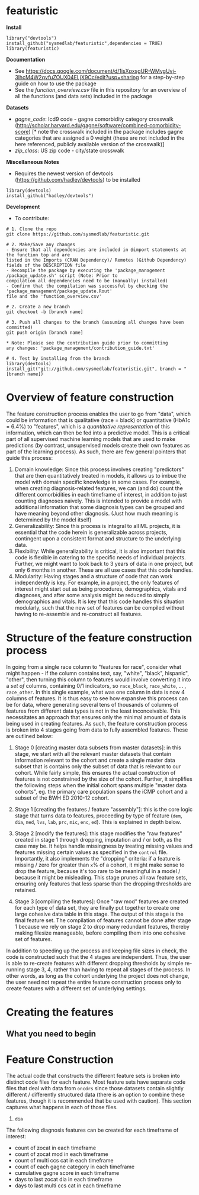 # featuristic

**Install** 

```
library("devtools")  
install_github("sysmedlab/featuristic",dependencies = TRUE)    
library(featuristic)
```

**Documentation**
- See https://docs.google.com/document/d/1isXpxsgUR-WMvgUvj-3lhcM4W2qvfuZOUX04ELjX9Cc/edit?usp=sharing 
for a step-by-step guide on how to use the package
- See the _function_overview.csv_ file in this repository for an overview of all 
the functions (and data sets) included in the package 


**Datasets**  
- *gagne_code*: Icd9 code - gagne comorbidity category crosswalk (http://scholar.harvard.edu/gagne/software/combined-comorbidity-score) [* note the crosswalk included in the package includes gagne categories that are assigned a 0 weight (these are not included in the here referenced, publicly available version of the crosswalk)]
- *zip_class*: US zip code - city/state crosswalk

**Miscellaneous Notes**
- Requires the newest version of devtools (https://github.com/hadley/devtools) to be installed

```
library(devtools)  
install_github("hadley/devtools")
```

**Development**

- To contribute:

```
# 1. Clone the repo
git clone https://github.com/sysmedlab/featuristic.git

# 2. Make/Save any changes 
- Ensure that all dependencies are included in @import statements at the function top and are 
listed in the Imports (CRAN Dependency)/ Remotes (Github Dependency) fields of the DESCRIPTION file
- Recompile the package by executing the 'package_management /package_update.sh' script (Note: Prior to 
compilation all dependencies need to be (manually) installed)
- Confirm that the compilation was successful by checking the 'package_management/package_update.Rout' 
file and the 'function_overview.csv'

# 2. Create a new branch
git checkout -b [branch name]

# 3. Push all changes to the branch (assuming all changes have been committed)
git push origin [branch name]

* Note: Please see the contribution guide prior to committing 
any changes: 'package_management/contribution_guide.txt'

# 4. Test by installing from the branch
library(devtools)
install_git("git://github.com/sysmedlab/featuristic.git", branch = "[branch name])
```

# Overview of feature construction

The feature construction process enables the user to go from "data", which could be information that is qualitative (race = black) or quantitative (HbA1c = 6.4%) to "features", which is a *quantitative representation* of this information, which can then be fed into a predictive model. This is a critical part of all supervised machine learning models that are used to make predictions (by contrast, unsupervised models create their own features as part of the learning process). As such, there are few general pointers that guide this process:

1. Domain knowledge: Since this process involves creating "predictors" that are then quantitatively treated in models, it allows us to imbue the model with domain specific knowledge in some cases. For example, when creating diagnosis-related features, we can (and do) count the different comorbidities in each timeframe of interest, in addition to just counting diagnoses naively. This is intended to provide a model with additional information that some diagnosis types can be grouped and have meaning beyond other diagnosis. (Just how much meaning is determined by the model itself)
2. Generalizability: Since this process is integral to all ML projects, it is essential that the code herein is generalizable across projects, contingent upon a consistent format and structure to the underlying data.
3. Flexibility: While generalizability is critical, it is also important that this code is flexible in catering to the specific needs of individual projects.  Further, we might want to look back to 3 years of data in one project, but only 6 months in another. These are all use cases that this code handles.
4. Modularity: Having stages and a structure of code that can work independently is key. For example, in a project, the only features of interest might start out as being procedures, demographics, vitals and diagnoses, and after some analysis might be reduced to simply demographics and vitals. It is key that this code handles this situation modularly, such that the new set of features can be compiled without having to re-assemble and re-construct all features.

# Structure of the feature construction process

In going from a single race column to "features for race", consider what might happen - if the column contains text, say, "white", "black", hispanic", "other", then turning this column to features would involve converting it into a *set of* columns, containing 0/1 indicators, so `race_black`, `race_white`, ... , `race_other`. In this single example, what was one column in data is now 4 columns of features. It is thus easy to see how expansive this process can be for data, where generating several tens of thousands of columns of features from different data types is not in the least inconceivable. This necessitates an approach that ensures only the minimal amount of data is being used in creating features. As such, the feature construction process is broken into 4 stages going from data to fully assembled features. These are outlined below:

1. Stage 0 [creating master data subsets from master datasets]: in this stage, we start with all the relevant master datasets that contain information relevant to the cohort and create a single master data subset that is contains only the subset of data that is relevant to our cohort. While fairly simple, this ensures the actual construction of features is not constrained by the size of the cohort. Further, it simplifies the following steps when the initial cohort spans multiple "master data cohorts", eg. the primary care population spans the iCMP cohort and a subset of the BWH ED 2010-12 cohort.

2. Stage 1 [creating the features / feature "assembly"]: this is the core logic stage that turns data to features, proceeding by type of feature (`dem`, `dia`, `med`, `lvs`, `lab`, `prc`, `mic`, `enc`, `ed`). This is explained in depth below.

3. Stage 2 [modify the features]: this stage modifies the "raw features" created in stage 1 through dropping, imputation and / or both, as the case may be. It helps handle missingness by treating missing values and features missing certain values as specified in the `control` file. Importantly, it also implements the "dropping" criteria: if a feature is missing / zero for greater than `x`% of a cohort, it might make sense to drop the feature, because it's too rare to be meaningful in a model / because it might be misleading. This stage prunes all raw feature sets, ensuring only features that less sparse than the dropping thresholds are retained.

4. Stage 3 [compiling the features]: Once "raw mod" features are created for each type of data set, they are finally put together to create one large cohesive data table in this stage. The output of this stage is the final feature set. The compilation of features cannot be done after stage 1 because we rely on stage 2 to drop many redundant features, thereby making filesize manageable, before compiling them into one cohesive set of features.

In addition to speeding up the process and keeping file sizes in check, the code is constructed such that the  4 stages are independent. Thus, the user is able to re-create features with different dropping thresholds by simple re-running stage 3, 4, rather than having to repeat all stages of the process. In other words, as long as the cohort underlying the project does not change, the user need not repeat the entire feature construction process only to create features with a different set of underlying settings.

# Creating the features

## What you need to begin



# Feature Construction

The actual code that constructs the different feature sets is broken into distinct code files for each feature. Most feature sets have separate code files that deal with data from `oncdrs` since those datasets contain slightly different / differently structured data (there is an option to combine these features, though it is recommended that be used with caution). This section captures what happens in each of those files.

1. `dia`

The following diagnosis features can be created for each timeframe of interest:

- count of zocat in each timeframe
- count of zocat mod in each timeframe
- count of multi ccs cat in each timeframe
- count of each gagne category in each timeframe
- cumulative gagne score in each timeframe
- days to last zocat dia in each timeframe
- days to last multi ccs cat in each timeframe